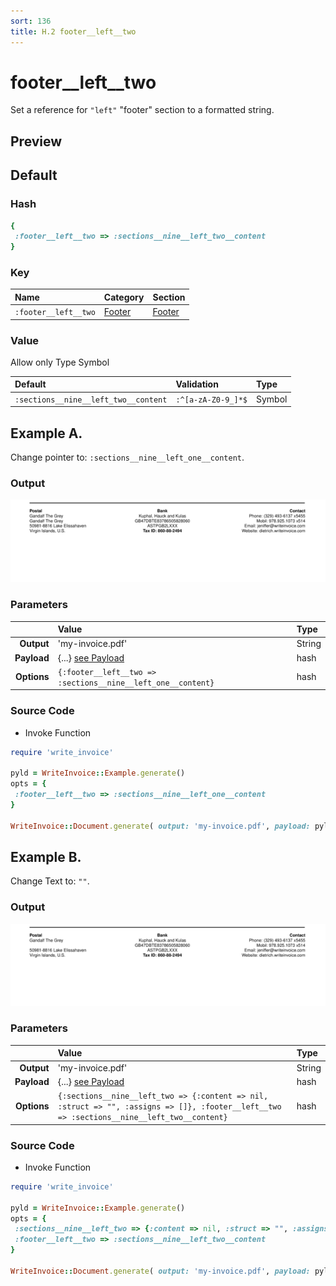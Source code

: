 ```yaml
---
sort: 136
title: H.2 footer__left__two
---
```

# footer__left__two

Set a reference for `"left"` "footer" section to a formatted string.


## Preview

<div >
    <canvas id='canvas' search=':footer__left__two' palette='option_detail'></canvas>
</div>
<script src="../assets/js/marker.js"></script>  

 
## Default

### Hash

```ruby
{
 :footer__left__two => :sections__nine__left_two__content
} 
```

### Key

| **Name** | **Category** | **Section** |
| :--- | :--- | :--- |
| ```:footer__left__two``` |  [Footer](./#footer) | [Footer](/sections/footer) |

### Value

Allow only Type Symbol

| **Default**| **Validation**| **Type** |
| :--- | :--- | :--- |
| ```:sections__nine__left_two__content``` | ```:^[a-zA-Z0-9_]*$``` | Symbol |

## Example A.

Change pointer to: `:sections__nine__left_one__content`.

### Output

<img src="../assets/images/options/footer__left__two--a.png">



### Parameters

| | **Value** | **Type** |
|------:|:------|:------|
| **Output** | 'my-invoice.pdf' | String |
| **Payload** | {...} [see Payload](../payload) | hash |
| **Options** | ```{:footer__left__two => :sections__nine__left_one__content}``` | hash |


### Source Code

* Invoke Function

```ruby
require 'write_invoice'
 
pyld = WriteInvoice::Example.generate()
opts = {
 :footer__left__two => :sections__nine__left_one__content
}
 
WriteInvoice::Document.generate( output: 'my-invoice.pdf', payload: pyld, options: opts )

```

## Example B.

Change Text to: `""`.

### Output

<img src="../assets/images/options/footer__left__two--b.png">



### Parameters

| | **Value** | **Type** |
|------:|:------|:------|
| **Output** | 'my-invoice.pdf' | String |
| **Payload** | {...} [see Payload](../payload) | hash |
| **Options** | ```{:sections__nine__left_two => {:content => nil, :struct => "", :assigns => []}, :footer__left__two => :sections__nine__left_two__content}``` | hash |


### Source Code

* Invoke Function

```ruby
require 'write_invoice'
 
pyld = WriteInvoice::Example.generate()
opts = {
 :sections__nine__left_two => {:content => nil, :struct => "", :assigns => []},
 :footer__left__two => :sections__nine__left_two__content
}
 
WriteInvoice::Document.generate( output: 'my-invoice.pdf', payload: pyld, options: opts )

```


